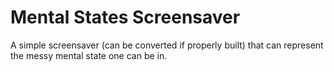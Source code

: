 # Mental States Screensaver

A simple screensaver (can be converted if properly built) that can represent the messy mental state one can be in.

